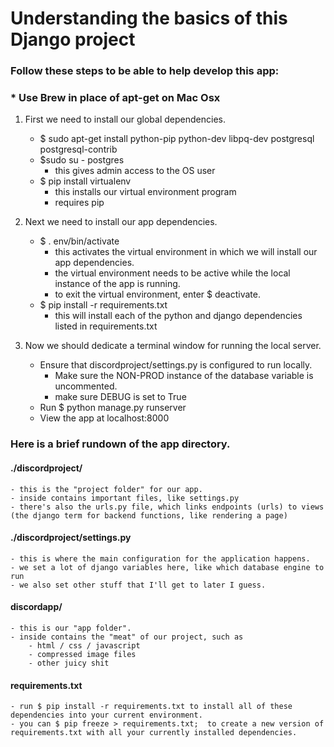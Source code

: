 # Understanding the basics of this Django project

### Follow these steps to be able to help develop this app:
###	* Use Brew in place of apt-get on Mac Osx

1. First we need to install our global dependencies.
	- $ sudo apt-get install python-pip python-dev libpq-dev postgresql postgresql-contrib
	- $sudo su - postgres
		- this gives admin access to the OS user
	- $ pip install virtualenv
		- this installs our virtual environment program
		- requires pip


2. Next we need to install our app dependencies.
	- $ . env/bin/activate
		- this activates the virtual environment in which we will install our app dependencies.
		- the virtual environment needs to be active while the local instance of the app is running.
		- to exit the virtual environment, enter $ deactivate.
	- $ pip install -r requirements.txt
		- this will install each of the python and django dependencies listed in requirements.txt

3. Now we should dedicate a terminal window for running the local server.
	- Ensure that discordproject/settings.py is configured to run locally.
		- Make sure the NON-PROD instance of the database variable is uncommented.
		- make sure DEBUG is set to True
	- Run $ python manage.py runserver
	- View the app at localhost:8000


### Here is a brief rundown of the app directory.

#### ./discordproject/
	- this is the "project folder" for our app.
	- inside contains important files, like settings.py
	- there's also the urls.py file, which links endpoints (urls) to views (the django term for backend functions, like rendering a page)

#### ./discordproject/settings.py
	- this is where the main configuration for the application happens.
	- we set a lot of django variables here, like which database engine to run
	- we also set other stuff that I'll get to later I guess.

#### discordapp/
	- this is our "app folder".
	- inside contains the "meat" of our project, such as
		- html / css / javascript
		- compressed image files
		- other juicy shit

#### requirements.txt
	- run $ pip install -r requirements.txt to install all of these dependencies into your current environment.
	- you can $ pip freeze > requirements.txt;  to create a new version of requirements.txt with all your currently installed dependencies.
